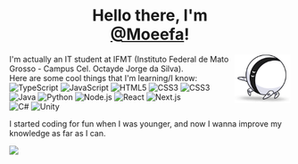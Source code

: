 <h1 align="center">Hello there, I'm<br/>
<a href="https://github.com/Moeefa">@Moeefa</a>!</h1>

<img align="right" width="100" src="/assets/OneOne.png"></img>
I'm actually an IT student at IFMT (Instituto Federal de Mato Grosso - Campus Cel. Octayde Jorge da Silva).  
Here are some cool things that I'm learning/I know:  
![TypeScript](https://img.shields.io/badge/-TypeScript-eee?style=flat&logo=typescript&color=222222)
![JavaScript](https://img.shields.io/badge/-JavaScript-eee?style=flat&logo=javascript&color=222222)
![HTML5](http://img.shields.io/badge/-HTML5-eee?style=flat&color=222222&logo=html5)
![CSS3](http://img.shields.io/badge/-CSS3-eee?style=flat&color=222222&logo=css3&logoColor=1572B6)
![CSS3](http://img.shields.io/badge/-Tailwind-eee?style=flat&color=222222&logo=tailwindcss)
![Java](http://img.shields.io/badge/-Java-eee?style=flat&color=222222&logo=java&logoColor=007396)
![Python](http://img.shields.io/badge/-Python-eee?style=flat&color=222222&logo=python)
![Node.js](http://img.shields.io/badge/-Node.js-eee?style=flat&color=222222&logo=nodedotjs)
![React](http://img.shields.io/badge/-React-eee?style=flat&color=222222&logo=react)
![Next.js](http://img.shields.io/badge/-Next.js-eee?style=flat&color=222222&logo=next.js)  
![C#](https://img.shields.io/badge/-Csharp-eee?style=flat&color=222222&logo=csharp)
![Unity](https://img.shields.io/badge/-Unity-eee?style=flat&color=222222&logo=unity)
 
I started coding for fun when I was younger, and now I wanna improve my knowledge as far as I can. 

<img height="180em" src="https://github-readme-stats.vercel.app/api?username=Moeefa&show_icons=true&theme=dark&include_all_commits=true&count_private=true"/> 
